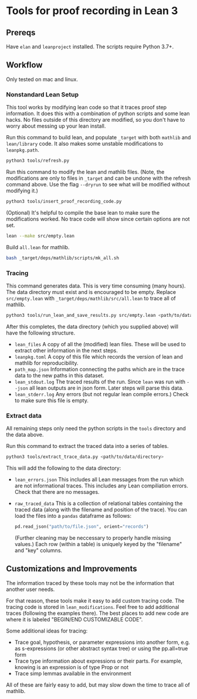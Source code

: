 # Tools for proof recording in Lean 3

## Prereqs

Have `elan` and `leanproject` installed.  The scripts require Python 3.7+.

## Workflow

Only tested on mac and linux.

### Nonstandard Lean Setup

This tool works by modifying lean code so that it traces proof step information.  It does this with a combination of python scripts and some lean hacks.  No files outside of this directory are modified, so you don't have to worry about messing up your lean install.

Run this command to build lean, and populate `_target` with both `mathlib` and `lean/library` code.  It also makes some unstable modifications to `leanpkg.path`.

```bash
python3 tools/refresh.py
```

Run this command to modify the lean and mathlib files.  (Note, the modifications are only to files in `_target` and can be undone with the refresh command above.  Use the flag `--dryrun` to see what will be modified without modifying it.)

```bash
python3 tools/insert_proof_recording_code.py
```

(Optional)  It's helpful to compile the base lean to make sure the modifications worked.  No trace code will show since certain options are not set.

```bash
lean --make src/empty.lean
```

Build `all.lean` for mathlib.

```bash
bash _target/deps/mathlib/scripts/mk_all.sh
```

### Tracing

This command generates data.  This is very time consuming (many hours).  The data directory must exist and is encouraged to be empty.  Replace `src/empty.lean` with `_target/deps/mathlib/src/all.lean` to trace all of mathlib.

```bash
python3 tools/run_lean_and_save_results.py src/empty.lean <path/to/data/directory>
```

After this completes, the data directory (which you supplied above) will have the following structure.

* `lean_files` A copy of all the (modified) lean files.  These will be used to extract other information in the next steps.
* `leanpkg.toml` A copy of this file which records the version of lean and mathlib for reproducibility.
* `path_map.json` Information connecting the paths which are in the trace data to the new paths in this dataset.
* `lean_stdout.log` The traced results of the run.  Since `lean` was run with `--json` all lean outputs are in json form.  Later steps will parse this data.
* `lean_stderr.log` Any errors (but not regular lean compile errors.)  Check to make sure this file is empty.

### Extract data

All remaining steps only need the python scripts in the `tools` directory and the data above.

Run this command to extract the traced data into a series of tables.

```bash
python3 tools/extract_trace_data.py <path/to/data/directory>
```

This will add the following to the data directory:

* `lean_errors.json` This includes all Lean messages from the run which are not informational traces.  This includes any Lean compiliation errors.  Check that there are no messages.
* `raw_traced_data` This is a collection of relational tables containing the traced data (along with the filename and position of the trace).  You can load the files into a `pandas` dataframe as follows:

    ```python
    pd.read_json("path/to/file.json", orient="records")
    ````

    (Further cleaning may be neccessary to properly handle missing values.) Each row (within a table) is uniquely keyed by the "filename" and "key" columns.

## Customizations and Improvements

The information traced by these tools may not be the information that another user needs.  

For that reason, these tools make it easy to add custom tracing code.  The tracing code is stored in `lean_modifications`.  Feel free to add additional traces (following the examples there).  The best places to add new code are where it is labeled "BEGIN/END CUSTOMIZABLE CODE".

Some additional ideas for tracing:

* Trace goal, hypothesis, or parameter expressions into another form, e.g. as s-expressions (or other abstract syntax tree) or using the pp.all=true form
* Trace type information about expressions or their parts.  For example, knowing is an expression is of type Prop or not
* Trace simp lemmas available in the environment

All of these are fairly easy to add, but may slow down the time to trace all of mathlib.

